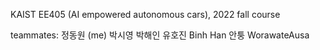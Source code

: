 KAIST EE405 (AI empowered autonomous cars), 2022 fall course

teammates:
 정동원 (me)
 박시영
 박해인
 유호진
 Binh Han
 안퉁
 WorawateAusa
 
